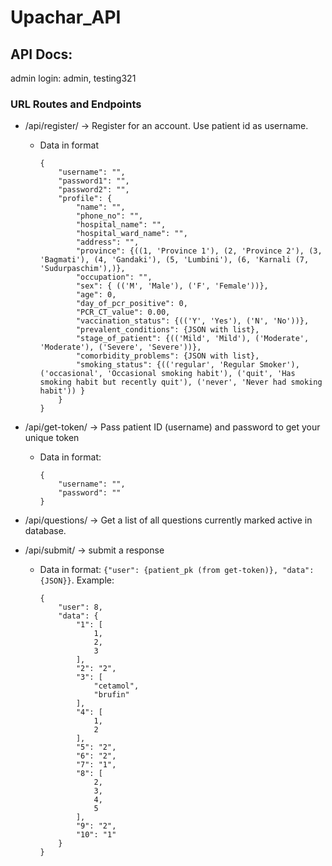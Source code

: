 # Upachar_API

## API Docs:

admin login: admin, testing321

### URL Routes and Endpoints

- /api/register/ -> Register for an account. Use patient id as username.
    - Data in format
        ```
        {
            "username": "",
            "password1": "",
            "password2": "",
            "profile": {
                "name": "",
                "phone_no": "",
                "hospital_name": "",
                "hospital_ward_name": "",
                "address": "",
                "province": {((1, 'Province 1'), (2, 'Province 2'), (3, 'Bagmati'), (4, 'Gandaki'), (5, 'Lumbini'), (6, 'Karnali (7, 'Sudurpaschim'),)},
                "occupation": "",
                "sex": { (('M', 'Male'), ('F', 'Female'))},
                "age": 0,
                "day_of_pcr_positive": 0,
                "PCR_CT_value": 0.00,
                "vaccination_status": {(('Y', 'Yes'), ('N', 'No'))},
                "prevalent_conditions": {JSON with list},
                "stage_of_patient": {(('Mild', 'Mild'), ('Moderate', 'Moderate'), ('Severe', 'Severe'))},
                "comorbidity_problems": {JSON with list},
                "smoking_status": {(('regular', 'Regular Smoker'), ('occasional', 'Occasional smoking habit'), ('quit', 'Has smoking habit but recently quit'), ('never', 'Never had smoking habit')) }
            }
        }
        ```


- /api/get-token/ -> Pass patient ID (username) and password to get your unique token
    - Data in format:
        ```
        {
            "username": "",
            "password": ""
        }
        ```


- /api/questions/ -> Get a list of all questions currently marked active in database.


- /api/submit/ -> submit a response
    - Data in format: `{"user": {patient_pk (from get-token)}, "data": {JSON}}`. Example:
        ```
        {
            "user": 8,
            "data": {
                "1": [
                    1,
                    2,
                    3
                ],
                "2": "2",
                "3": [
                    "cetamol",
                    "brufin"
                ],
                "4": [
                    1,
                    2
                ],
                "5": "2",
                "6": "2",
                "7": "1",
                "8": [
                    2,
                    3,
                    4,
                    5
                ],
                "9": "2",
                "10": "1"
            }
        }
        ```

